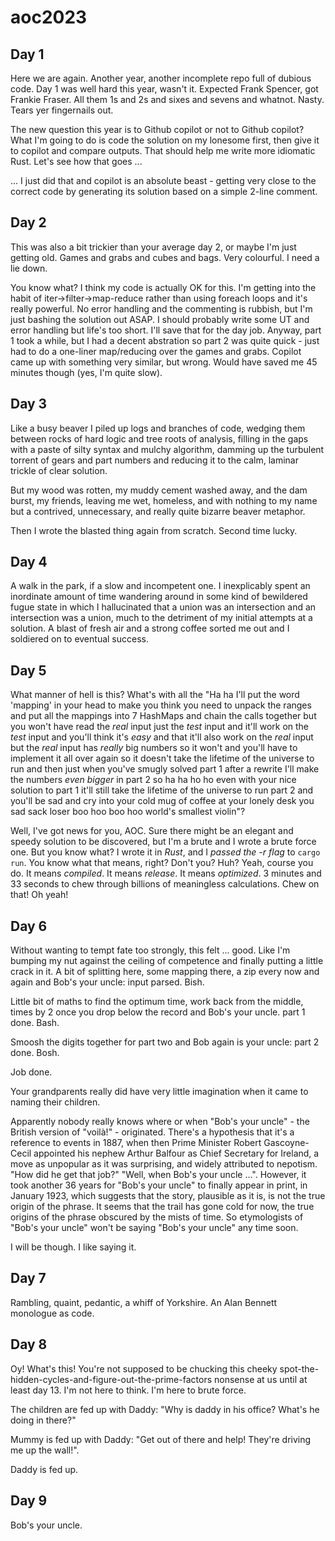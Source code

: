 # aoc2023

## Day 1
Here we are again. Another year, another incomplete repo full of dubious code. Day 1 was well hard this year, wasn't it. Expected Frank Spencer, got Frankie Fraser. All them 1s and 2s and sixes and sevens and whatnot. Nasty. Tears yer fingernails out. 

The new question this year is to Github copilot or not to Github copilot? What I'm going to do is code the solution on my lonesome first, then give it to copilot and compare outputs. That should help me write more idiomatic Rust. Let's see how that goes ... 

... I just did that and copilot is an absolute beast - getting very close to the correct code by generating its solution based on a simple 2-line comment. 

## Day 2
This was also a bit trickier than your average day 2, or maybe I'm just getting old. Games and grabs and cubes and bags. Very colourful. I need a lie down.   

You know what? I think my code is actually OK for this. I'm getting into the habit of iter->filter->map-reduce rather than using foreach loops and it's really powerful. No error handling and the commenting is rubbish, but I'm just bashing the solution out ASAP. I should probably write some UT and error handling but life's too short. I'll save that for the day job. Anyway, part 1 took a while, but I had a decent abstration so part 2 was quite quick - just had to do a one-liner map/reducing over the games and grabs. Copilot came up with something very similar, but wrong. Would have saved me 45 minutes though (yes, I'm quite slow). 

## Day 3
Like a busy beaver I piled up logs and branches of code, wedging them between rocks of hard logic and tree roots of analysis, filling in the gaps with a paste of silty syntax and mulchy algorithm, damming up the turbulent torrent of gears and part numbers and reducing it to the calm, laminar trickle of clear solution. 

But my wood was rotten, my muddy cement washed away, and the dam burst, my friends, leaving me wet, homeless, and with nothing to my name but a contrived, unnecessary, and really quite bizarre beaver metaphor.

Then I wrote the blasted thing again from scratch. Second time lucky.

## Day 4
A walk in the park, if a slow and incompetent one. I inexplicably spent an inordinate amount of time wandering around in some kind of bewildered fugue state in which I hallucinated that a union was an intersection and an intersection was a union, much to the detriment of my initial attempts at a solution. A blast of fresh air and a strong coffee sorted me out and I soldiered on to eventual success.

## Day 5
What manner of hell is this? What's with all the "Ha ha I'll put the word 'mapping' in your head to make you think you need to unpack the ranges and put all the mappings into 7 HashMaps and chain the calls together but you won't have read the _real_ input just the _test_ input and it'll work on the _test_ input and you'll think it's _easy_ and that it'll also work on the _real_ input but the _real_ input has _really_ big numbers so it won't and you'll have to implement it all over again so it doesn't take the lifetime of the universe to run and then just when you've smugly solved part 1 after a rewrite I'll make the numbers _even bigger_ in part 2 so ha ha ho ho even with your nice solution to part 1 it'll still take the lifetime of the universe to run part 2 and you'll be sad and cry into your cold mug of coffee at your lonely desk you sad sack loser boo hoo boo hoo world's smallest violin"?

Well, I've got news for you, AOC. Sure there might be an elegant and speedy solution to be discovered, but I'm a brute and I wrote a brute force one. But you know what? I wrote it in _Rust_, and I _passed the -r flag_ to `cargo run`. You know what that means, right? Don't you? Huh? Yeah, course you do. It means _compiled_. It means _release_. It means _optimized_. 3 minutes and 33 seconds to chew through billions of meaningless calculations. Chew on that! Oh yeah!

## Day 6
Without wanting to tempt fate too strongly, this felt ... good. Like I'm bumping my nut against the ceiling of competence and finally putting a little crack in it. A bit of splitting here, some mapping there, a zip every now and again and Bob's your uncle: input parsed. Bish. 

Little bit of maths to find the optimum time, work back from the middle, times by 2 once you drop below the record and Bob's your uncle. part 1 done. Bash.

Smoosh the digits together for part two and Bob again is your uncle: part 2 done. Bosh. 

Job done. 

Your grandparents really did have very little imagination when it came to naming their children. 

Apparently nobody really knows where or when "Bob's your uncle" - the British version of "voilà!" - originated. There's a hypothesis that it's a reference to events in 1887, when then Prime Minister Robert Gascoyne-Cecil appointed his nephew Arthur Balfour as Chief Secretary for Ireland, a move as unpopular as it was surprising, and widely attributed to nepotism. "How did he get that job?" "Well, when Bob's your uncle ...". However, it took another 36 years for "Bob's your uncle" to finally appear in print, in January 1923, which suggests that the story, plausible as it is, is not the true origin of the phrase. It seems that the trail has gone cold for now, the true origins of the phrase obscured by the mists of time. So etymologists of "Bob's your uncle" won't be saying "Bob's your uncle" any time soon. 

I will be though. I like saying it.  

## Day 7
Rambling, quaint, pedantic, a whiff of Yorkshire. An Alan Bennett monologue as code.

## Day 8
Oy! What's this! You're not supposed to be chucking this cheeky spot-the-hidden-cycles-and-figure-out-the-prime-factors nonsense at us until at least day 13. I'm not here to think. I'm here to brute force.

The children are fed up with Daddy: "Why is daddy in his office? What's he doing in there?" 

Mummy is fed up with Daddy: "Get out of there and help! They're driving me up the wall!". 

Daddy is fed up.

## Day 9
Bob's your uncle. 




